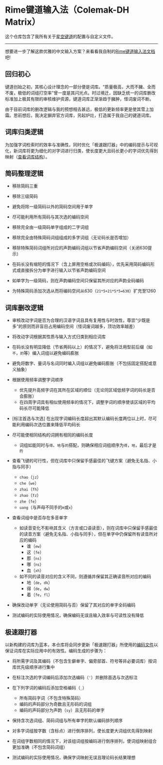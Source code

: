 # Rime键道输入法（Colemak-DH Matrix）

这个仓库包含了我所有关于[星空键道](https://github.com/xkinput/Rime_JD)的配置与自定义文件。

---

想要进一步了解这款优雅的中文输入方案？来看看我自制的[Rime键道输入法文档](https://pingshunhuangalex.gitbook.io/rime-xkjd/)吧!

## 回归初心

键道创始之初，其核心设计理念的一部分便是词库。“质量极高，大而不臃、全而不废，极低的词组打空率”曾一度是其闪光点。时过境迁，因缺乏统一的词库删改标准加上极其有限的审核维护资源，键道词库正渐渐趋于臃肿，怪词废词不断。

由于目前词库的删改逻辑与我的预想相去甚远，极低的更新频率更是使其雪上加霜。思前想后，我决定摒弃官方词库，另起炉灶，打造属于我自己的键道词库。

## 词库归类逻辑

为加强字词检索时的效率与准确性，同时优化「极速跟打器」中的编码提示与可视化，新词库将更为细化的对字词进行归类，使长度更大且码长更小的字词优先得到映射（[查看词库结构](https://github.com/pingshunhuangalex/rime-xkjd/blob/main/xkjd6.extended.dict.yaml)）。

## 简码整理逻辑

- 移除简码三重

- 移除三级简码

- 避免将除一级简码以外的简码空间用于单字

- 尽可能利用所有简码与其次选的编码空间

- 移除完全由一级简码单字组成的二字词组

- 移除完全由特殊简码词组组成的多字词组（无论码长是否增加）

- 移除特殊简码词组所对应的声韵编码词组以节省声韵编码空间（关闭630提示）

- 在码长没有缩短的情况下（含上屏用空格或次码编码），优先采用简码编码形式或直接拆分为单字进行输入以节省声韵编码空间

- 如单字为一级简码，则在声韵编码空间只保留其所对应的声韵全码编码

- 为特殊简码添加次选从而将编码空间从630（`21*5+21*5*5=630`）扩充至1260

## 词库删改逻辑

- 审核改动字词是否为合理的汉语字词且具有复用性与时效性，尊崇“少既是多”的原则而非盲目占用编码空间（怪词废词越多，顶功效率越差）

- 将改动字词根据其性质与输入方式归类到相应词库

- 在码长没有明显降低（节省两码以上）的情况下，避免将泛用型前后缀（如`不`，`的`等）编入词组以避免编码膨胀

- 避免将数字、量词与名词同时编入词组以避免编码膨胀（不包括固定搭配或意义抽象）

- 根据使用频率调整字词顺序
  - 优先提升高频字词在其所在区域的顺位（无论同区域低频字词的码长是否会膨胀）
  - 在四周字词具有相似使用频率的情况下，调整字词的顺序使该区域的平均码长尽可能降低

- [标注首选与次选] 在出现字词编码长度超出其默认编码长度两位以上时，尽可能利用编码次选位置来降低平均码长

- 尽可能使相同结构的词拥有相同的编码长度
  - 词组如能同时与`得`、`地`与`的`搭配，则确保相应词组顺序为`得`，`地`，最后才是`的`

- 查看飞键的可行性，但在词库中只保留手感最佳的飞键方案（避免无名指、小指与同手）
  - `chao`（`jz`）
  - `che`（`we`）
  - `zhai`（`fh`）
  - `zhao`（`fz`）
  - `zhe`（`fe`）
  - `uang`（与声母不同手的`m`或`x`）

- 查看词组中是否存在多音单字
  - 如读音变化不影响其含义（方言或口语读音），则在词库中只保留手感最佳的读音方案（避免无名指、小指与同手），但在单字中仍保留所有读音所对应的编码
    - 谁（`ew`）
    - 这（`fe`）
    - 那（`ns`）
    - 哪（`ns`）
    - 血（`xh`）
  - 如不同的读音对应的含义不同，则遵循并保留其正确读音所对应的编码
    - 地（`de`，`dk`）
    - 得（`de`，`dw`）
    - 着（`fe`，`fl`）

- 确保改动单字（无论使用简码与否）保留了其对应的单字全码编码

- 测试编码的实际使用情况，确保编码无误且输入效率与可读性没有降低

## 极速跟打器

以新构建的词库为蓝本，本仓库将会同步更新「极速跟打器」所使用的[编码文件](https://github.com/pingshunhuangalex/rime-xkjd/blob/main/%E6%9E%81%E9%80%9F%E8%B7%9F%E6%89%93%E5%99%A8/%E7%BC%96%E7%A0%81%E6%96%87%E4%BB%B6/%E9%94%AE%E9%81%93%C2%B7%E6%88%91%E6%B5%81.txt)以保证词库在实际应用中的有效性。编码生成的步骤为：

- 将所需字词及其编码（不包含生僻单字、偏旁部首、符号等非必要词库）按词库优先级顺序进行集中

- 在标注次选的字词编码后添加次选编码（`'`）并删除首选与次选标注

- 在下列字词的编码后添加空格编码（`_`）
  - 所有简码字词（不包含特殊简码）
  - 编码的声码部分为奇数且无形码的词组
  - 编码的声码部分为声韵（`sy`）且无形码的单字

- 保持含次选词组、简码词组与所有单字的默认编码排列顺序

- 对多字词组按字数（含标点）进行倒序排列，使长度更大词组优先得到映射

- 在词组字数相同的情况下，对该组词组按编码进行倒序排列，使词组映射组合更加准确（不包含简码词组）

- 测试编码的实际使用情况，确保字词映射无误且理论码长结果理想
